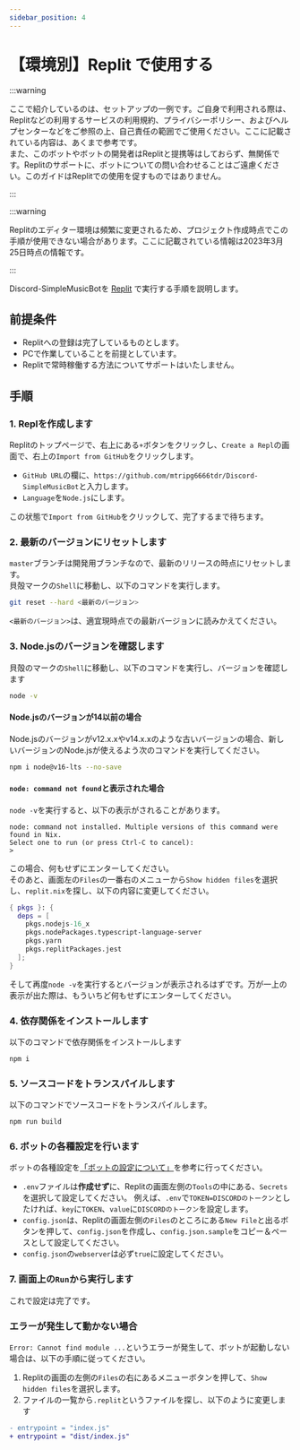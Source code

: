 ```yaml
---
sidebar_position: 4
---
```

# 【環境別】Replit で使用する

:::warning

ここで紹介しているのは、セットアップの一例です。ご自身で利用される際は、Replitなどの利用するサービスの利用規約、プライバシーポリシー、およびヘルプセンターなどをご参照の上、自己責任の範囲でご使用ください。ここに記載されている内容は、あくまで参考です。  
また、このボットやボットの開発者はReplitと提携等はしておらず、無関係です。Replitのサポートに、ボットについての問い合わせることはご遠慮ください。このガイドはReplitでの使用を促すものではありません。

:::

:::warning

Replitのエディター環境は頻繁に変更されるため、プロジェクト作成時点でこの手順が使用できない場合があります。ここに記載されている情報は2023年3月25日時点の情報です。

:::

Discord-SimpleMusicBotを [Replit](https://replit.com/) で実行する手順を説明します。

## 前提条件
* Replitへの登録は完了しているものとします。
* PCで作業していることを前提としています。
* Replitで常時稼働する方法についてサポートはいたしません。

## 手順
### 1. Replを作成します
  Replitのトップページで、右上にある`+`ボタンをクリックし、`Create a Repl`の画面で、右上の`Import from GitHub`をクリックします。  
  * `GitHub URL`の欄に、`https://github.com/mtripg6666tdr/Discord-SimpleMusicBot`と入力します。
  * `Language`を`Node.js`にします。
  
  この状態で`Import from GitHub`をクリックして、完了するまで待ちます。

### 2. 最新のバージョンにリセットします
  `master`ブランチは開発用ブランチなので、最新のリリースの時点にリセットします。  
  貝殻マークの`Shell`に移動し、以下のコマンドを実行します。
  ```sh
  git reset --hard <最新のバージョン>
  ```
  `<最新のバージョン>`は、適宜現時点での最新バージョンに読みかえてください。

### 3. Node.jsのバージョンを確認します
  貝殻のマークの`Shell`に移動し、以下のコマンドを実行し、バージョンを確認します
  ```sh
  node -v
  ```

  #### Node.jsのバージョンが14以前の場合
  Node.jsのバージョンがv12.x.xやv14.x.xのような古いバージョンの場合、新しいバージョンのNode.jsが使えるよう次のコマンドを実行してください。
  ```sh
  npm i node@v16-lts --no-save
  ```

  #### `node: command not found`と表示された場合
  `node -v`を実行すると、以下の表示がされることがあります。
  ```
  node: command not installed. Multiple versions of this command were found in Nix.
  Select one to run (or press Ctrl-C to cancel):
  > 
  ```
  この場合、何もせずにエンターしてください。  
  そのあと、画面左の`Files`の一番右のメニューから`Show hidden files`を選択し、`replit.nix`を探し、以下の内容に変更してください。
  ```nix title=replit.nix
  { pkgs }: {
    deps = [
      pkgs.nodejs-16_x
      pkgs.nodePackages.typescript-language-server
      pkgs.yarn
      pkgs.replitPackages.jest
    ];
  }
  ```
  そして再度`node -v`を実行するとバージョンが表示されるはずです。万が一上の表示が出た際は、もういちど何もせずにエンターしてください。

### 4. 依存関係をインストールします
  以下のコマンドで依存関係をインストールします
  ```sh
  npm i
  ```

### 5. ソースコードをトランスパイルします
  以下のコマンドでソースコードをトランスパイルします。
  ```sh
  npm run build
  ```

### 6. ボットの各種設定を行います
  ボットの各種設定を[「ボットの設定について」](./configuration.md)を参考に行ってください。

  * `.env`ファイルは**作成せず**に、Replitの画面左側の`Tools`の中にある、`Secrets`を選択して設定してください。
    例えば、`.env`で`TOKEN=DISCORDのトークン`としたければ、`key`に`TOKEN`、`value`に`DISCORDのトークン`を設定します。
  * `config.json`は、Replitの画面左側の`Files`のところにある`New File`と出るボタンを押して、`config.json`を作成し、`config.json.sample`をコピー＆ペースとして設定してください。
  * `config.json`の`webserver`は必ず`true`に設定してください。

### 7. 画面上の`Run`から実行します
  これで設定は完了です。

### エラーが発生して動かない場合
  `Error: Cannot find module ...`というエラーが発生して、ボットが起動しない場合は、以下の手順に従ってください。
  1. Replitの画面の左側の`Files`の右にあるメニューボタンを押して、`Show hidden files`を選択します。
  2. ファイルの一覧から`.replit`というファイルを探し、以下のように変更します
```diff title=".replit"
- entrypoint = "index.js"
+ entrypoint = "dist/index.js"
```
